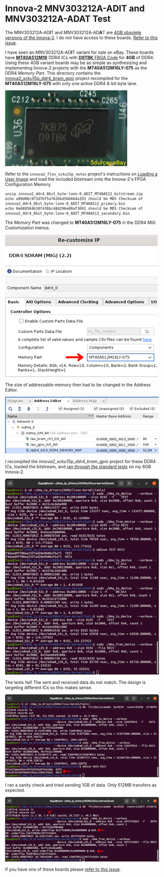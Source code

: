 # Innova-2 MNV303212A-ADIT and MNV303212A-ADAT Test

The MNV303212A-AD**I**T and MNV303212A-AD**A**T are [4GB obsolete versions of the Innova-2](https://network.nvidia.com/pdf/eol/LCR-000437.pdf). I do not have access to these boards. [Refer to this issue](https://github.com/mwrnd/innova2_flex_xcku15p_notes/issues/3).

I have seen an MNV303212A-AD**I**T variant for sale on eBay. These boards have [**MT40A512M16**](https://media-www.micron.com/-/media/client/global/documents/products/data-sheet/dram/ddr4/8gb_ddr4_sdram.pdf) DDR4 ICs with [**D9TBK** FBGA Code](https://www.micron.com/support/tools-and-utilities/fbga?fbga=D9TBK#pnlFBGA) for **4GB** of DDR4. Using these 4GB variant boards may be as simple as synthesizing and implementing Innova-2 projects with the **MT40A512M16LY-075** as the DDR4 *Memory Part*. This directory contains the [innova2_xcku15p_ddr4_bram_gpio](https://github.com/mwrnd/innova2_xcku15p_ddr4_bram_gpio) project recompiled for the **MT40A512M16LY-075** with only one active DDR4 8-bit byte lane.

![DDR4 Memory ICs on MNV303212A-ADIT](../img/MNV303212A-ADIT_has_D9TBK_DDR4.png)

Refer to the `innova2_flex_xcku15p_notes` project's instructions on [Loading a User Image](https://github.com/mwrnd/innova2_flex_xcku15p_notes/#loading-a-user-image) and load the included bitstream onto the Innova-2's FPGA Configuration Memory.

```
unzip innova2_ddr4_8bit_byte-lane-0_ADIT_MT40A512_bitstream.zip
echo a99d06c973d7bf5a7626bd56b664a193 should be MD5 Checksum of innova2_ddr4_8bit_byte-lane-0_ADIT_MT40A512_primary.bin
echo 0e688584b30f436bc48d296e00af3691 should be MD5 Checksum of innova2_ddr4_8bit_byte-lane-0_ADIT_MT40A512_secondary.bin
```

The *Memory Part* was changed to **MT40A512M16LY-075** in the DDR4 MIG Customization menus.

![ADIT MT40A512M16LY ](img/adit_MT40A512M16LY-075_ddr4_8bit_DDR4_Customization.png)

The size of addressable memory then had to be changed in the Address Editor.

![ADIT MT40A512M16LY ](img/adit_MT40A512M16LY-075_ddr4_8bit_DDR4_Addresses.png)

I recompiled the *innova2_xcku15p_ddr4_bram_gpio* project for these DDR4 ICs, loaded the bitstream, and [ran through the standard tests](https://github.com/mwrnd/innova2_xcku15p_ddr4_bram_gpio#axi-bram-communication) on my 8GB Innova-2.

![ADIT MT40A512M16LY BRAM and GPIO Test](img/adit_MT40A512M16LY-075_ddr4_8bit_BRAM_and_GPIO_Tests.png)

The tests fail! The sent and received data do not match. The design is targeting different ICs so this makes sense.

![ADIT MT40A512M16LY Fails 512MB Transfer](img/adit_MT40A512M16LY-075_ddr4_8bit_Fails_512MB_Transfer.png)

I ran a sanity check and tried sending 1GB of data. Only 512MB transfers as expected.

![ADIT MT40A512M16LY Fails 1GB Transfer](img/adit_MT40A512M16LY-075_ddr4_8bit_Fails_1GB_Transfer.png)

If you have one of these boards please [refer to this issue](https://github.com/mwrnd/innova2_flex_xcku15p_notes/issues/3).

